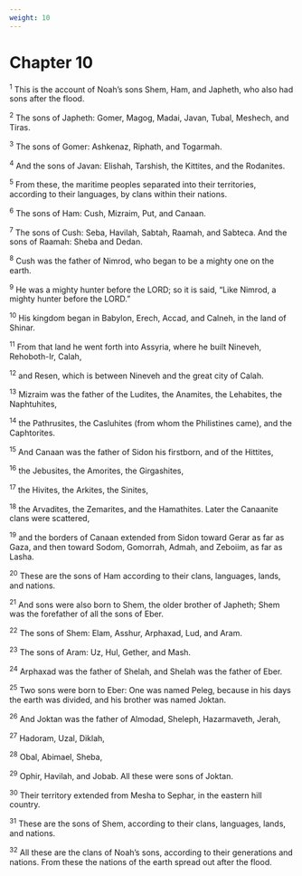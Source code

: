 ```yaml
---
weight: 10
---
```


# Chapter 10

<sup>1</sup> This is the account of Noah’s sons Shem, Ham, and Japheth, who also had sons after the flood. 

<sup>2</sup> The sons of Japheth: Gomer, Magog, Madai, Javan, Tubal, Meshech, and Tiras. 

<sup>3</sup> The sons of Gomer: Ashkenaz, Riphath, and Togarmah. 

<sup>4</sup> And the sons of Javan: Elishah, Tarshish, the Kittites, and the Rodanites. 

<sup>5</sup> From these, the maritime peoples separated into their territories, according to their languages, by clans within their nations. 

<sup>6</sup> The sons of Ham: Cush, Mizraim, Put, and Canaan. 

<sup>7</sup> The sons of Cush: Seba, Havilah, Sabtah, Raamah, and Sabteca. And the sons of Raamah: Sheba and Dedan. 

<sup>8</sup> Cush was the father of Nimrod, who began to be a mighty one on the earth. 

<sup>9</sup> He was a mighty hunter before the LORD; so it is said, “Like Nimrod, a mighty hunter before the LORD.” 

<sup>10</sup> His kingdom began in Babylon, Erech, Accad, and Calneh, in the land of Shinar. 

<sup>11</sup> From that land he went forth into Assyria, where he built Nineveh, Rehoboth-Ir, Calah, 

<sup>12</sup> and Resen, which is between Nineveh and the great city of Calah. 

<sup>13</sup> Mizraim was the father of the Ludites, the Anamites, the Lehabites, the Naphtuhites, 

<sup>14</sup> the Pathrusites, the Casluhites (from whom the Philistines came), and the Caphtorites. 

<sup>15</sup> And Canaan was the father of Sidon his firstborn, and of the Hittites, 

<sup>16</sup> the Jebusites, the Amorites, the Girgashites, 

<sup>17</sup> the Hivites, the Arkites, the Sinites, 

<sup>18</sup> the Arvadites, the Zemarites, and the Hamathites. Later the Canaanite clans were scattered, 

<sup>19</sup> and the borders of Canaan extended from Sidon toward Gerar as far as Gaza, and then toward Sodom, Gomorrah, Admah, and Zeboiim, as far as Lasha. 

<sup>20</sup> These are the sons of Ham according to their clans, languages, lands, and nations. 

<sup>21</sup> And sons were also born to Shem, the older brother of Japheth; Shem was the forefather of all the sons of Eber. 

<sup>22</sup> The sons of Shem: Elam, Asshur, Arphaxad, Lud, and Aram. 

<sup>23</sup> The sons of Aram: Uz, Hul, Gether, and Mash. 

<sup>24</sup> Arphaxad was the father of Shelah, and Shelah was the father of Eber. 

<sup>25</sup> Two sons were born to Eber: One was named Peleg, because in his days the earth was divided, and his brother was named Joktan. 

<sup>26</sup> And Joktan was the father of Almodad, Sheleph, Hazarmaveth, Jerah, 

<sup>27</sup> Hadoram, Uzal, Diklah, 

<sup>28</sup> Obal, Abimael, Sheba, 

<sup>29</sup> Ophir, Havilah, and Jobab. All these were sons of Joktan. 

<sup>30</sup> Their territory extended from Mesha to Sephar, in the eastern hill country. 

<sup>31</sup> These are the sons of Shem, according to their clans, languages, lands, and nations. 

<sup>32</sup> All these are the clans of Noah’s sons, according to their generations and nations. From these the nations of the earth spread out after the flood. 


